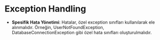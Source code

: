 # Exception Handling

- **Spesifik Hata Yönetimi**: Hatalar, özel exception sınıfları kullanılarak ele alınmalıdır. Örneğin, UserNotFoundException, DatabaseConnectionException gibi özel hata sınıfları oluşturulmalıdır.